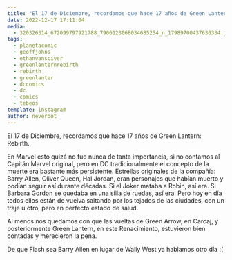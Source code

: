 ```yaml
---
title: "El 17 de Diciembre, recordamos que hace 17 años de Green Lantern: Rebirth"
date: 2022-12-17 17:11:04
media: 
  - 320326314_672099797921788_7906123068034685254_n_17989700437630334.jpg
tags: 
  - planetacomic
  - geoffjohns
  - ethanvansciver
  - greenlanternrebirth
  - rebirth
  - greenlanter
  - dccomics
  - dc
  - comics
  - tebeos
template: instagram
author: neverbot
---
```


El 17 de Diciembre, recordamos que hace 17 años de Green Lantern: Rebirth.

En Marvel esto quizá no fue nunca de tanta importancia, si no contamos al Capitán Marvel original, pero en DC tradicionalmente el concepto de la muerte era bastante más persistente. Estrellas originales de la compañía: Barry Allen, Oliver Queen, Hal Jordan, eran personajes que habían muerto y podían seguir así durante décadas. Si el Joker mataba a Robin, así era. Si Barbara Gordon se quedaba en una silla de ruedas, así era. Pero hoy en día todos ellos están de vuelva saltando por los tejados de las ciudades, con un traje u otro, pero en perfecto estado de salud.

Al menos nos quedamos con que las vueltas de Green Arrow, en Carcaj, y posteriormente Green Lantern, en este Renacimiento, estuvieron bien contadas y merecieron la pena.

De que Flash sea Barry Allen en lugar de Wally West ya hablamos otro día :(


